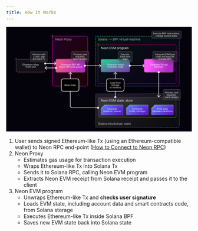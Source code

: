 ```yaml
---
title: How It Works
---
```


<div className='neon-img-box-300' style={{textAlign: 'center', width: 900, display: 'block', margin: 'auto'}}>

![](img/how_it_works.png)

</div>

1. User sends signed Ethereum-like Tx (using an Ethereum-compatible wallet) to Neon RPC end-point  ([How to Connect to Neon RPC](/docs/wallet/metamask_setup))
2. Neon Proxy
   * Estimates gas usage for transaction execution
   * Wraps Ethereum-like Tx into Solana Tx
   * Sends it to Solana RPC, calling Neon EVM program
   * Extracts Neon EVM receipt from Solana receipt and passes it to the client
3. Neon EVM program
   * Unwraps Ethereum-like Tx and **checks user signature**
   * Loads EVM state, including account data and smart contracts code, from Solana storage
   * Executes Ethereum-like Tx inside Solana BPF
   * Saves new EVM state back into Solana state
